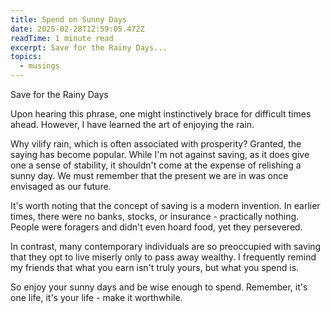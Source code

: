 ```yaml
---
title: Spend on Sunny Days
date: 2025-02-28T12:59:05.472Z
readTime: 1 minute read
excerpt: Save for the Rainy Days...
topics:
  - musings
---
```

Save for the Rainy Days
 
 Upon hearing this phrase, one might instinctively brace for difficult times ahead. However, I have learned the art of enjoying the rain.
 
 Why vilify rain, which is often associated with prosperity? Granted, the saying has become popular.
 While I'm not against saving, as it does give one a sense of stability, it shouldn't come at the expense of relishing a sunny day. We must remember that the present we are in was once envisaged as our future.
 
 It's worth noting that the concept of saving is a modern invention. In earlier times, there were no banks, stocks, or insurance - practically nothing. People were foragers and didn't even hoard food, yet they persevered.
 
 In contrast, many contemporary individuals are so preoccupied with saving that they opt to live miserly only to pass away wealthy. I frequently remind my friends that what you earn isn't truly yours, but what you spend is.
 
 So enjoy your sunny days and be wise enough to spend.
 Remember, it's one life, it's your life - make it worthwhile.
